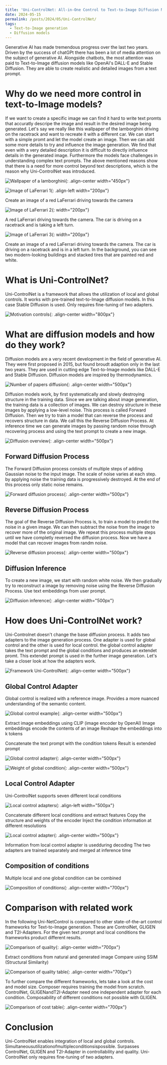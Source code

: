 ```yaml
---
title: 'Uni-ControlNet: All-in-One Control to Text-to-Image Diffusion Models'
date: 2024-05-15
permalink: /posts/2024/05/Uni-ControlNet/
tags:
  - Text-to-Image generation
  - Diffusion models
---
```


Generative AI has made tremendous progress over the last two years.
Driven by the success of chatGPt there has been a lot of media attention on the subject of generative AI.
Alongside chatbots, the most attention was paid to Text-to-Image diffusion models like OpenAI's DALL-E and Stable Diffusion.
They are able to create realistic and detailed images from a text prompt.

Why do we need more control in text-to-Image models?
======

If we want to create a specific image we can find it hard to write text promts that accuratly descripe the image and result in the desired image being generated.
Let's say we really like this wallpaper of the lamborghini driving on the racetrack and want to recreate it with a different car.
We can start with a simple promt and let the model create an image. Then we can add some more details to try and influence the image generation.
We find that even with a very detailed description it is difficult to directly influence details in the generated image.
Furthermore the models face challenges in understanding complex text prompts.
The above mentioned reasons show that there is a need for more control beyond text descriptions, which is the reason why Uni-ControlNet was introduced.

![Wallpaper of a lamborghini](/images/lamborghini_wallpaper.jpg){: .align-center width="450px"}

![Image of LaFerrari 1](/images/laferrari_image_1.jpeg){: .align-left width="200px"}
<figcaption>Create an image of a red LaFerrari driving towards the camera</figcaption>

![Image of LaFerrari 2](/images/laferrari_image_2.jpeg){: width="200px"}
<figcaption>A red LaFerrari driving towards the camera. The car is driving on a racetrack and is taking a left turn.</figcaption>

![Image of LaFerrari 3](/images/laferrari_image_3.jpeg){: width="200px"}
<figcaption>Create an image of a red LaFerrari driving towards the camera. The car is driving on a racetrack and is in a left turn. 
In the background, you can see two modern-looking buildings and stacked tires that are painted red and white.</figcaption>


What is Uni-ControlNet?
======

Uni-ControlNet is a framework that allows the utilization of local and global controls.
It works with pre-trained text-to-Image diffusion models. In this case Stable Diffusion is used.
Only requires fine-tuning of two adapters.

![Motivation controls](/images/motivation_controls.png){: .align-center width="800px"}


What are diffusion models and how do they work?
======

Diffusion models are a very recent development in the field of generative AI. 
They were first proposed in 2015, but found broudt adaption only in the last two years.
They are used in cutting edge Text-to-Image models like DALL-E and Stable Diffusion.
Diffusion models are inspired by thermodynamics.

![Number of papers diffusion](/images/number_of_papers_diffusion.png){: .align-center width="500px"}

Diffusion models work, by first systematically and slowly destroying structure in the training data.
Since we are talking about image generation, the training data is a collection of images.
We can destroy structure in these images by applying a low-level noise.
This process is called Forward Diffusion.
Then we try to train a model that can reverse the process and recovers structure in data.
We call this the Reverse Diffusion Process.
At inference time we can generate images by passing random noise through recovering process
and using the text prompt to create a new image.

![Diffusion overview](/images/diffusion_overview.png){: .align-center width="500px"}

Forward Diffusion Process
------

The Forward Diffusion process consists of multiple steps of adding Gaussian noise to the input image.
The scale of noise varies at each step.
by applying noise the training data is progressively destroyed.
At the end of this process only static noise remains.

![Forward diffusion process](/images/forward_diffusion_process.png){: .align-center width="500px"}

Reverse Diffusion Process
------

The goal of the Reverse Diffusion Process is, to train a model to predict the noise in a given image.
We can then subtract the noise from the image to recover more of the original image.
We repeat this process multiple steps until we have completly reversed the diffusion process.
Now we have a model that can recover images from randm noise.

![Reverse diffusion process](/images/reverse_diffusion_process.png){: .align-center width="500px"}

Diffusion Inference
------

To create a new image, we start with random white noise.
We then gradually try to reconstruct a image by removing noise using the Reverse Diffusion Process.
Use text embeddings from user prompt.

![Diffusion inference](/images/diffusion_inference.png){: .align-center width="500px"}


How does Uni-ControlNet work?
======

Uni-Controlnet doesn't change the base diffusion process.
It adds two adapters to the image generation process.
One adapter is used for global control and the other is used for local control.
the global control adapter takes the text prompt and the global conditions and produces an extendet promt.
This extendet prompt is used in the further image generation.
Let's take a closer look at how the adapters work.

![Framework Uni-ControlNet](/images/framework_uni-controlnet.png){: .align-center width="500px"}

Global Control Adapter
------

Global control is realized with a reference image.
Provides a more nuanced understanding of the semantic content.

![Global control example](/images/global_control_example.png){: .align-center width="500px"}

Extract image embeddings using CLIP (image encoder by OpenAI)
Image embeddings encode the contents of an image
Reshape the embeddings into k tokens

Concatenate the text prompt with the condition tokens
Result is extended prompt

![Global control adapter](/images/global_control_adapter.png){: .align-center width="500px"}

![Weight of global condition](/images/weight_of_global_condition.png){: .align-center width="500px"}

Local Control Adapter
------

Uni-ControlNet supports seven different local conditions

![Local control adapters](/images/local_control_adapters.png){: .align-left width="500px"}

Concatenate different local conditions and extract features
Copy the structure and weights of the encoder
Inject the condition information at different resolutions

![Local control adapter](/images/local_control_adapter.png){: .align-center width="500px"}

Information from local control adapter is usedduring decoding
The two adapters are trained separately and merged at inference time

Composition of conditions
------

Multiple local and one global condition can be combined

![Composition of conditions](/images/composition_of_conditions.png){: .align-center width="700px"}


Comparison with related work
======

In the following Uni-NetControl is compared to other state-of-the-art control frameworks for Text-to-Image generation.
These are ControlNet, GLIGEN and T2I-Adapters.
For the given text prompt and local conditions the frameworks product different results.

![Comparison of quality](/images/comparison_quality.png){: .align-center width="700px"}

Extract conditions from natural and generated image
Compare using SSIM (Structural Similarity)

![Comparison of quality table](/images/comparison_quality_table.png){: .align-center width="700px"}

To further compare the different frameworks, lets take a look at the cost and model size.
Composer requires training the model from scratch.
ControlNet, GLIGENandT2I-Adapter need one independent adapter for each condition.
Composability of different conditions not possible with GLIGEN.

![Comparison of cost table](/images/comparison_cost_table.png){: .align-center width="700px"}


Conclusion
======

Uni-ControlNet enables integration of local and global controls.
Simultaneousutilizationofmultipleconditionsispossible.
Surpasses ControlNet, GLIGEN and T2I-Adapter in controllability and quality.
Uni-ControlNet only requires fine-tuning of two adapters.

